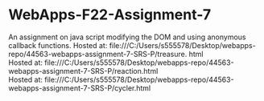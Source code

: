# WebApps-F22-Assignment-7
An assignment on java script modifying the DOM and using anonymous callback functions.
Hosted at: file:///C:/Users/s555578/Desktop/webapps-repo/44563-webapps-assignment-7-SRS-P/treasure.
html
<br>
Hosted at: file:///C:/Users/s555578/Desktop/webapps-repo/44563-webapps-assignment-7-SRS-P/reaction.html
<br>
Hosted at: file:///C:/Users/s555578/Desktop/webapps-repo/44563-webapps-assignment-7-SRS-P/cycler.html
